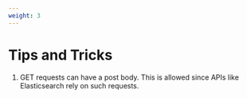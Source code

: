 ```yaml
---
weight: 3
---
```


# Tips and Tricks

1. GET requests can have a post body. This is allowed since APIs like Elasticsearch rely on such requests.
